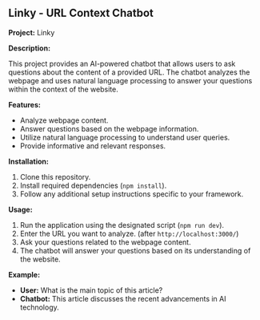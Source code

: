 ## Linky - URL Context Chatbot

**Project:** Linky

**Description:**

This project provides an AI-powered chatbot that allows users to ask questions about the content of a provided URL. The chatbot analyzes the webpage and uses natural language processing to answer your questions within the context of the website.

**Features:**

* Analyze webpage content.
* Answer questions based on the webpage information.
* Utilize natural language processing to understand user queries.
* Provide informative and relevant responses.

**Installation:**

1. Clone this repository.
2. Install required dependencies (`npm install`).
3. Follow any additional setup instructions specific to your framework.

**Usage:**

1. Run the application using the designated script (`npm run dev`).
2. Enter the URL you want to analyze. (after `http://localhost:3000/`)
3. Ask your questions related to the webpage content.
4. The chatbot will answer your questions based on its understanding of the website.

**Example:**

* **User:**  What is the main topic of this article?
* **Chatbot:** This article discusses the recent advancements in AI technology.

